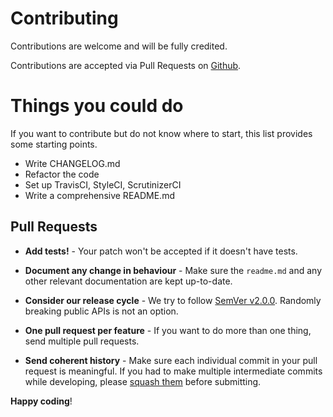 # Contributing

Contributions are welcome and will be fully credited.

Contributions are accepted via Pull Requests on [Github](https://github.com/kanekescom/laravel-siasn-api).

# Things you could do
If you want to contribute but do not know where to start, this list provides some starting points.
- Write CHANGELOG.md
- Refactor the code
- Set up TravisCI, StyleCI, ScrutinizerCI
- Write a comprehensive README.md

## Pull Requests

- **Add tests!** - Your patch won't be accepted if it doesn't have tests.

- **Document any change in behaviour** - Make sure the `readme.md` and any other relevant documentation are kept up-to-date.

- **Consider our release cycle** - We try to follow [SemVer v2.0.0](http://semver.org/). Randomly breaking public APIs is not an option.

- **One pull request per feature** - If you want to do more than one thing, send multiple pull requests.

- **Send coherent history** - Make sure each individual commit in your pull request is meaningful. If you had to make multiple intermediate commits while developing, please [squash them](http://www.git-scm.com/book/en/v2/Git-Tools-Rewriting-History#Changing-Multiple-Commit-Messages) before submitting.


**Happy coding**!
